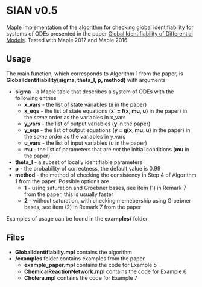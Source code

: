 # SIAN v0.5

Maple implementation of the algorithm for checking global identifiability for systems of ODEs presented in the paper [Global Identifiability of Differential Models](https://cs.nyu.edu/~pogudin/global.pdf).
Tested with Maple 2017 and Maple 2016.

## Usage
The main function, which corresponds to Algorithm 1 from the paper, is **GlobalIdentifiability(sigma, theta_l, p, method)** with arguments
 * **sigma** - a Maple table that describes a system of ODEs with the following entries
   * **x_vars** - the list of state variables (**x** in the paper)
   * **x_eqs** - the list of state equations (**x' = f(x, mu, u)** in the paper) in the *same* order as the variables in x_vars
   * **y_vars** - the list of output variables (**y** in the paper)
   * **y_eqs** - the list of output equations (**y = g(x, mu, u)** in the paper) in the *same* order as the variables in y_vars
   * **u_vars** - the list of input variables (u in the paper)
   * **mu** - the list of parameters that are *not* the initial conditions (**mu** in the paper)
 * **theta_l** - a subset of locally identifiable parameters
 * **p** - the probability of correctness, the default value is 0.99
 * **method** - the method of checking the consistency in Step 4 of Algorithm 1 from the paper. Possible options are
   * **1** - using saturation and Groebner bases, see item (1) in Remark 7 from the paper, this is usually faster
   * **2** - without saturation, with checking memebership using Groebner bases, see item (2) in Remark 7 from the paper

Examples of usage can be found in the **examples/** folder

## Files

* **GlobalIdentifiabiliy.mpl**   contains the algorithm
* **/examples**   folder contains examples from the paper
  * **example_paper.mpl** contains the code for Example 5
  * **ChemicalReactionNetwork.mpl** contains the code for Example 6
  * **Cholera.mpl** contains the code for Example 7
